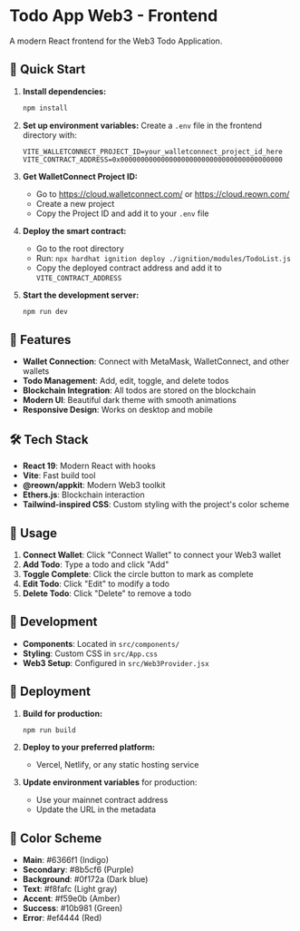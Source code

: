 # Todo App Web3 - Frontend

A modern React frontend for the Web3 Todo Application.

## 🚀 Quick Start

1. **Install dependencies:**
   ```bash
   npm install
   ```

2. **Set up environment variables:**
   Create a `.env` file in the frontend directory with:
   ```
   VITE_WALLETCONNECT_PROJECT_ID=your_walletconnect_project_id_here
   VITE_CONTRACT_ADDRESS=0x0000000000000000000000000000000000000000
   ```

3. **Get WalletConnect Project ID:**
   - Go to https://cloud.walletconnect.com/ or https://cloud.reown.com/
   - Create a new project
   - Copy the Project ID and add it to your `.env` file

4. **Deploy the smart contract:**
   - Go to the root directory
   - Run: `npx hardhat ignition deploy ./ignition/modules/TodoList.js`
   - Copy the deployed contract address and add it to `VITE_CONTRACT_ADDRESS`

5. **Start the development server:**
   ```bash
   npm run dev
   ```

## 🎨 Features

- **Wallet Connection**: Connect with MetaMask, WalletConnect, and other wallets
- **Todo Management**: Add, edit, toggle, and delete todos
- **Blockchain Integration**: All todos are stored on the blockchain
- **Modern UI**: Beautiful dark theme with smooth animations
- **Responsive Design**: Works on desktop and mobile

## 🛠️ Tech Stack

- **React 19**: Modern React with hooks
- **Vite**: Fast build tool
- **@reown/appkit**: Modern Web3 toolkit
- **Ethers.js**: Blockchain interaction
- **Tailwind-inspired CSS**: Custom styling with the project's color scheme

## 📱 Usage

1. **Connect Wallet**: Click "Connect Wallet" to connect your Web3 wallet
2. **Add Todo**: Type a todo and click "Add"
3. **Toggle Complete**: Click the circle button to mark as complete
4. **Edit Todo**: Click "Edit" to modify a todo
5. **Delete Todo**: Click "Delete" to remove a todo

## 🔧 Development

- **Components**: Located in `src/components/`
- **Styling**: Custom CSS in `src/App.css`
- **Web3 Setup**: Configured in `src/Web3Provider.jsx`

## 🚀 Deployment

1. **Build for production:**
   ```bash
   npm run build
   ```

2. **Deploy to your preferred platform:**
   - Vercel, Netlify, or any static hosting service

3. **Update environment variables** for production:
   - Use your mainnet contract address
   - Update the URL in the metadata

## 🎯 Color Scheme

- **Main**: #6366f1 (Indigo)
- **Secondary**: #8b5cf6 (Purple)
- **Background**: #0f172a (Dark blue)
- **Text**: #f8fafc (Light gray)
- **Accent**: #f59e0b (Amber)
- **Success**: #10b981 (Green)
- **Error**: #ef4444 (Red)
